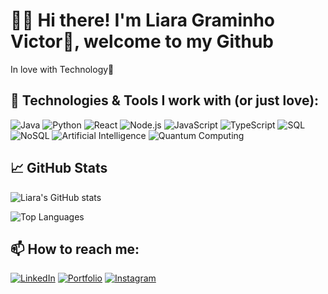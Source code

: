 # 👋🏻 Hi there! I'm Liara Graminho Victor💙, welcome to my Github

In love with Technology🥰

## 🚀 Technologies & Tools I work with (or just love):

![Java](https://img.shields.io/badge/-Java-ff0000?style=flat-square&logo=coffescript&logoColor=white)
![Python](https://img.shields.io/badge/-Python-ffd947?style=flat-square&logo=python&logoColor=3477ac)
![React](https://img.shields.io/badge/-React-00d8ff?style=flat-square&logo=react&logoColor=black)
![Node.js](https://img.shields.io/badge/-Node.js-3C873A?style=flat-square&logo=node.js&logoColor=white)
![JavaScript](https://img.shields.io/badge/-JavaScript-F7DF1E?style=flat-square&logo=javascript&logoColor=black)
![TypeScript](https://img.shields.io/badge/-TypeScript-007ACC?style=flat-square&logo=typescript&logoColor=white)
![SQL](https://img.shields.io/badge/-SQL-09628c?style=flat-square&logo=mysql&logoColor=white)
![NoSQL](https://img.shields.io/badge/-NoSQL-220347?style=flat-square&logo=icloud&logoColor=white)
![Artificial Intelligence](https://img.shields.io/badge/-Artificial%20Intelligence-3b3b3b?style=flat-square&logo=probot&logoColor=white)
![Quantum Computing](https://img.shields.io/badge/-Quantum%20Computing-1b4d00?style=flat-square&logo=protondb&logoColor=white)

## 📈 GitHub Stats

![Liara's GitHub stats](https://github-readme-stats.vercel.app/api?username=Graminho07&show_icons=true&theme=tokyonight)

![Top Languages](https://github-readme-stats.vercel.app/api/top-langs/?username=Graminho07&layout=compact&theme=tokyonight)

## 📫 How to reach me:

[![LinkedIn](https://img.shields.io/badge/-LinkedIn-00669c?style=flat-square&logoColor=white)](https://www.linkedin.com/in/liara-graminho-victor/)
[![Portfolio](https://img.shields.io/badge/-Portfolio-00091d?style=flat-square&logoColor=white)](https://liaraportfolio.netlify.app/)
[![Instagram](https://img.shields.io/badge/-Instagram-E4405F?style=flat-square&logo=instagram&logoColor=white)](https://www.instagram.com/liara.dev/)
